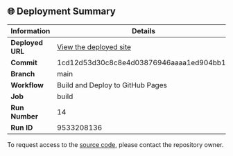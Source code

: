 ## 🌐 Deployment Summary

| Information | Details |
|-------------|---------|
| **Deployed URL** | [View the deployed site](https://First-Matter.github.io/public-demo) |
| **Commit** | 1cd12d53d30c8c8e4d03876946aaaa1ed904bb11 |
| **Branch** | main |
| **Workflow** | Build and Deploy to GitHub Pages |
| **Job** | build |
| **Run Number** | 14 |
| **Run ID** | 9533208136 |

To request access to the [source code](https://github.com/First-Matter/flappy-jam-2024), please contact the repository owner.
